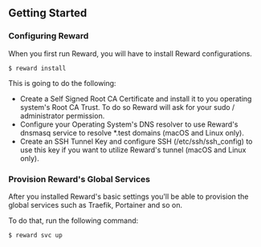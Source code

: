 ## Getting Started

### Configuring Reward

When you first run Reward, you will have to install Reward configurations.

``` shell
$ reward install
```

This is going to do the following:

* Create a Self Signed Root CA Certificate and install it to you operating system's Root CA Trust. To do so Reward will
  ask for your sudo / administrator permission.
* Configure your Operating System's DNS resolver to use Reward's dnsmasq service to resolve *.test domains (macOS and
  Linux only).
* Create an SSH Tunnel Key and configure SSH (/etc/ssh/ssh_config) to use this key if you want to utilize Reward's
  tunnel (macOS and Linux only).

### Provision Reward's Global Services

After you installed Reward's basic settings you'll be able to provision the global services such as Traefik, Portainer
and so on.

To do that, run the following command:

``` shell
$ reward svc up
```
